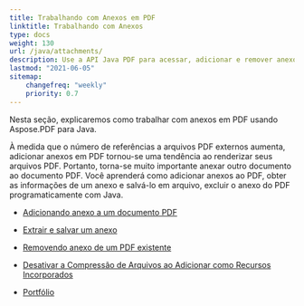 ```yaml
---
title: Trabalhando com Anexos em PDF 
linktitle: Trabalhando com Anexos
type: docs
weight: 130
url: /java/attachments/
description: Use a API Java PDF para acessar, adicionar e remover anexos em arquivos PDF usando Java dentro de suas aplicações. Guia completo com exemplos de código Java.
lastmod: "2021-06-05"
sitemap:
    changefreq: "weekly"
    priority: 0.7
---
```


Nesta seção, explicaremos como trabalhar com anexos em PDF usando Aspose.PDF para Java.

À medida que o número de referências a arquivos PDF externos aumenta, adicionar anexos em PDF tornou-se uma tendência ao renderizar seus arquivos PDF. Portanto, torna-se muito importante anexar outro documento ao documento PDF. Você aprenderá como adicionar anexos ao PDF, obter as informações de um anexo e salvá-lo em arquivo, excluir o anexo do PDF programaticamente com Java.

- [Adicionando anexo a um documento PDF](/pdf/java/add-attachment-to-pdf-document/)
- [Extrair e salvar um anexo](/pdf/java/extract-and-save-an-attachment/)

- [Removendo anexo de um PDF existente](/pdf/java/removing-attachment-from-an-existing-pdf/)
- [Desativar a Compressão de Arquivos ao Adicionar como Recursos Incorporados](/pdf/java/disable-files-compression-when-adding-as-embedded-resources/)
- [Portfólio](/pdf/java/portfolio/)